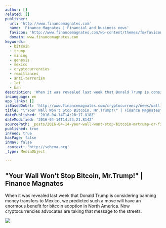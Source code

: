 ```yaml
---
author: []
related: []
publisher:
  url: 'http://www.financemagnates.com'
  name: 'Finance Magnates | Financial and business news'
  favicon: 'http://www.financemagnates.com/wp-content/themes/fm/favicon.ico'
  domain: www.financemagnates.com
keywords:
  - bitcoin
  - trump
  - mining
  - genesis
  - mexico
  - cryptocurrencies
  - remittances
  - anti-terrorism
  - let
  - ban
description: 'When it was revealed last week that Donald Trump is considering banning money transfers to Mexico, we predicted such a move will have an enormous benefit for bitcoin adoption in North America. Now cryptocurrencies advocates are taking that message to the streets.'
inLanguage: en
app_links: []
isBasedOnUrl: 'http://www.financemagnates.com/cryptocurrency/news/wall-wont-stop-bitcoin-mr-trump/'
title: "\"Your Wall Won't Stop Bitcoin, Mr.Trump!\" | Finance Magnates"
datePublished: '2016-04-14T14:28:17.818Z'
dateModified: '2016-04-14T14:24:21.814Z'
sourcePath: _posts/2016-04-14-your-wall-wont-stop-bitcoin-mrtrump-or-finance-magnates.md
published: true
inFeed: true
hasPage: false
inNav: false
_context: 'http://schema.org'
_type: MediaObject

---
```

<article style=""><h1>"Your Wall Won't Stop Bitcoin, Mr.Trump!" | Finance Magnates</h1><p>When it was revealed last week that Donald Trump is considering banning money transfers to Mexico, we predicted such a move will have an enormous benefit for bitcoin adoption in North America. Now cryptocurrencies advocates are taking that message to the streets.</p><img src="http://www.financemagnates.com/wp-content/uploads/2016/04/256471292_1-4.jpg" /></article>